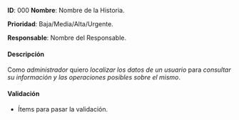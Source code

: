 **ID**: 000
**Nombre**: Nombre de la Historia.

**Prioridad**: Baja/Media/Alta/Urgente.

**Responsable**: Nombre del Responsable.

#### Descripción

Como _administrador_ quiero _localizar los datos de un usuario_ para _consultar su información y las operaciones posibles sobre el mismo_.

#### Validación

- Ítems para pasar la validación.